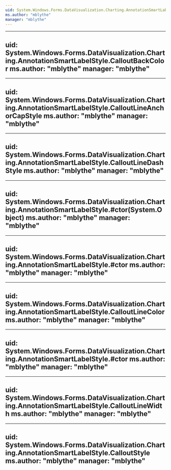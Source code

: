 ```yaml
---
uid: System.Windows.Forms.DataVisualization.Charting.AnnotationSmartLabelStyle
ms.author: "mblythe"
manager: "mblythe"
---
```


---
uid: System.Windows.Forms.DataVisualization.Charting.AnnotationSmartLabelStyle.CalloutBackColor
ms.author: "mblythe"
manager: "mblythe"
---

---
uid: System.Windows.Forms.DataVisualization.Charting.AnnotationSmartLabelStyle.CalloutLineAnchorCapStyle
ms.author: "mblythe"
manager: "mblythe"
---

---
uid: System.Windows.Forms.DataVisualization.Charting.AnnotationSmartLabelStyle.CalloutLineDashStyle
ms.author: "mblythe"
manager: "mblythe"
---

---
uid: System.Windows.Forms.DataVisualization.Charting.AnnotationSmartLabelStyle.#ctor(System.Object)
ms.author: "mblythe"
manager: "mblythe"
---

---
uid: System.Windows.Forms.DataVisualization.Charting.AnnotationSmartLabelStyle.#ctor
ms.author: "mblythe"
manager: "mblythe"
---

---
uid: System.Windows.Forms.DataVisualization.Charting.AnnotationSmartLabelStyle.CalloutLineColor
ms.author: "mblythe"
manager: "mblythe"
---

---
uid: System.Windows.Forms.DataVisualization.Charting.AnnotationSmartLabelStyle.#ctor
ms.author: "mblythe"
manager: "mblythe"
---

---
uid: System.Windows.Forms.DataVisualization.Charting.AnnotationSmartLabelStyle.CalloutLineWidth
ms.author: "mblythe"
manager: "mblythe"
---

---
uid: System.Windows.Forms.DataVisualization.Charting.AnnotationSmartLabelStyle.CalloutStyle
ms.author: "mblythe"
manager: "mblythe"
---
